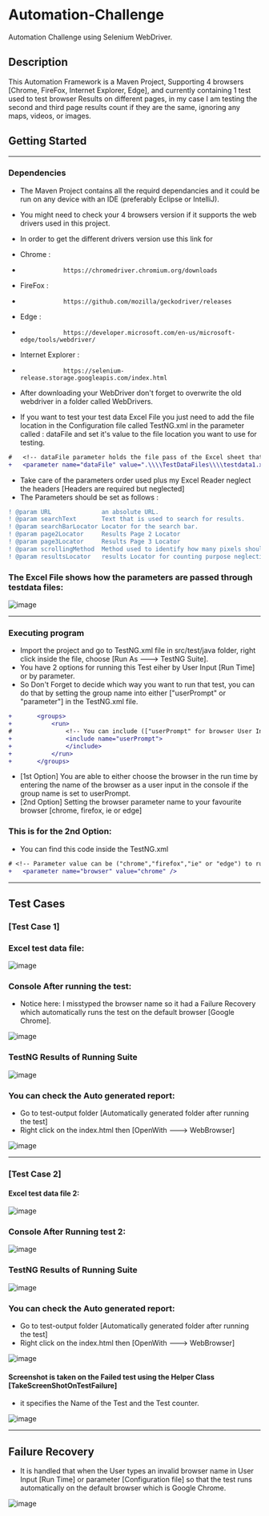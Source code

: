 # Automation-Challenge
Automation Challenge using Selenium WebDriver.

## Description

This Automation Framework is a Maven Project, Supporting 4 browsers [Chrome, FireFox, Internet Explorer, Edge], and currently containing 1 test used to test browser Results on different pages, in my case I am testing the second and third page results count if they are the same, ignoring any maps, videos, or images. 

## Getting Started

---

### Dependencies

* The Maven Project contains all the requird dependancies and it could be run on any device with an IDE (preferably Eclipse or IntelliJ).
* You might need to check your 4 browsers version if it supports the web drivers used in this project.
* In order to get the different drivers version use this link for
* Chrome : 
*                 https://chromedriver.chromium.org/downloads
* FireFox : 
*                 https://github.com/mozilla/geckodriver/releases
* Edge : 
*                 https://developer.microsoft.com/en-us/microsoft-edge/tools/webdriver/
* Internet Explorer : 
*                 https://selenium-release.storage.googleapis.com/index.html

* After downloading your WebDriver don't forget to overwrite the old webdriver in a folder called WebDrivers.


* If you want to test your test data Excel File you just need to add the file location in the Configuration file called TestNG.xml in the parameter called : dataFile and set it's value to the file location you want to use for testing.
```diff
#	<!-- dataFile parameter holds the file pass of the Excel sheet that contains the test data -->
+	<parameter name="dataFile" value=".\\\\TestDataFiles\\\\testdata1.xlsx" />
```

* Take care of the parameters order used plus my Excel Reader neglect the headers [Headers are required but neglected]
* The Parameters should be set as follows :
```diff
! @param URL              an absolute URL.
! @param searchText       Text that is used to search for results.
! @param searchBarLocator Locator for the search bar.
! @param page2Locator     Results Page 2 Locator
! @param page3Locator     Results Page 3 Locator
! @param scrollingMethod  Method used to identify how many pixels should be scrolled in which direction.
! @param resultsLocator   results Locator for counting purpose neglecting any maps, videos, or images.
```

### The Excel File shows how the parameters are passed through testdata files:

![image](https://user-images.githubusercontent.com/33814335/122887765-81dcd380-d341-11eb-8223-5e4cc8d9535e.png)


---

### Executing program

* Import the project and go to TestNG.xml file in src/test/java folder, right click inside the file, choose [Run As ---> TestNG Suite].
* You have 2 options for running this Test eiher by User Input [Run Time] or by parameter.
* So Don't Forget to decide which way you want to run that test, you can do that by setting the group name into either ["userPrompt" or "parameter"] in the TestNG.xml file.
```diff
+		<groups>
+			<run>
#				<!-- You can include (["userPrompt" for browser User Input] and ["parameter" for browser parameter in TestNG.xml]) -->
+				<include name="userPrompt">
+				</include>
+			</run>
+		</groups>
```

* [1st Option] You are able to either choose the browser in the run time by entering the name of the browser as a user input in the console if the group name is set to userPrompt.
* [2nd Option] Setting the browser parameter name to your favourite browser [chrome, firefox, ie or edge]

### This is for the 2nd Option: 
* You can find this code inside the TestNG.xml
```diff
# <!-- Parameter value can be ("chrome","firefox","ie" or "edge") to run on any browser in case of parameter group -->
+	<parameter name="browser" value="chrome" />
```
---

## Test Cases
### [Test Case 1]

### Excel test data file:

![image](https://user-images.githubusercontent.com/33814335/122881791-d54c2300-d33b-11eb-98a7-37b1931d4315.png)

### Console After running the test:
* Notice here:  I misstyped the browser name so it had a Failure Recovery which automatically runs the test on the default browser [Google Chrome]. 

![image](https://user-images.githubusercontent.com/33814335/122885674-94560d80-d33f-11eb-9092-3e34083f5bc2.png)

### TestNG Results of Running Suite

![image](https://user-images.githubusercontent.com/33814335/122885740-a46ded00-d33f-11eb-9866-467a3ac2a642.png)

### You can check the Auto generated report:
* Go to test-output folder [Automatically generated folder after running the test]
* Right click on the index.html then [OpenWith ---> WebBrowser]

![image](https://user-images.githubusercontent.com/33814335/122882250-48ee3000-d33c-11eb-8042-ad474023c909.png)

---

### [Test Case 2]

#### Excel test data file 2:

![image](https://user-images.githubusercontent.com/33814335/122884484-805ddc00-d33e-11eb-8f6c-fffe2786de26.png)

### Console After Running test 2:

![image](https://user-images.githubusercontent.com/33814335/122886215-0dedfb80-d340-11eb-9bdf-d7123f1da57e.png)

### TestNG Results of Running Suite

![image](https://user-images.githubusercontent.com/33814335/122886329-2827d980-d340-11eb-8c17-5baccd8ee36a.png)

### You can check the Auto generated report:
* Go to test-output folder [Automatically generated folder after running the test]
* Right click on the index.html then [OpenWith ---> WebBrowser]

![image](https://user-images.githubusercontent.com/33814335/122886621-6a511b00-d340-11eb-93da-5e636f08b4af.png)

#### Screenshot is taken on the Failed test using the Helper Class [TakeScreenShotOnTestFailure]
* it specifies the Name of the Test and the Test counter.

![image](https://user-images.githubusercontent.com/33814335/122887024-c3b94a00-d340-11eb-8bc0-19fa04b47f57.png)

---

## Failure Recovery

* It is handled that when the User types an invalid browser name in User Input [Run Time] or parameter [Configuration file] so that the test runs automatically on the default browser which is Google Chrome.

![image](https://user-images.githubusercontent.com/33814335/122898166-f36d4f80-d34a-11eb-9e60-91bf9961bc19.png)

